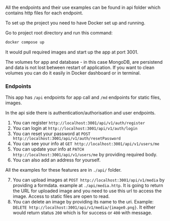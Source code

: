 All the endpoints and their use examples can be found in api folder which contains http files for each endpoint.

To set up the project you need to have Docker set up and running. 

Go to project root directory and run this command:

```bash
docker compose up
```

It would pull required images and start up the app at port 3001.

The volumes for app and database - in this case MongoDB, are persistend and data is not lost between restart of application. If you want to clean volumes you can do it easily in Docker dashboard or in terminal.

### Endpoints

This app has `/api` endpoints for app call and `/md` endpoints for static files, images. 

In the api side there is authentication/authorisation and user endpoints. 

1. You can register `http://localhost:3001/api/v1/auth/register`
2. You can login at `http://localhost:3001/api/v1/auth/login`
3. You can reset your password at `POST http://localhost:3001/api/v1/auth/resetPassword`
4. You can see your info at `GET http://localhost:3001/api/v1/users/me`
5. You can update your info at `PATCH http://localhost:3001/api/v1/users/me` by providing required body. 
6. You can also add an address for yourself.

All the examples for these features are in `./api/` folder. 

7. You can upload images at `POST http://localhost:3001/api/v1/media` by providing a formdata. example at `./api/media.http`. It is going to return the URL for uploaded image and you need to use this url to access the image. Access to static files are open to read. 
8. You can delete an image by providing its name to the uri. Example: `DELETE http://localhost:3001/api/v1/media/{image0.png}`. It either would return status `200` which is for success or `400` with message. 
